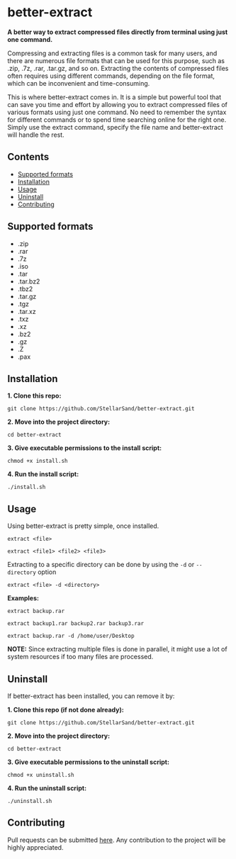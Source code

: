 # better-extract

**A better way to extract compressed files directly from terminal using just one command.**


Compressing and extracting files is a common task for many users, and there are numerous file formats that can be used for this purpose, such as .zip, .7z, .rar, .tar.gz, and so on. Extracting the contents of compressed files often requires using different commands, depending on the file format, which can be inconvenient and time-consuming.

This is where better-extract comes in. It is a simple but powerful tool that can save you time and effort by allowing you to extract compressed files of various formats using just one command. No need to remember the syntax for different commands or to spend time searching online for the right one. Simply use the extract command, specify the file name and better-extract will handle the rest.



## Contents
- [Supported formats](#supported-formats)
- [Installation](#installation)
- [Usage](#usage)
- [Uninstall](#uninstall)
- [Contributing](#contributing)



## Supported formats
- .zip
- .rar
- .7z
- .iso
- .tar
- .tar.bz2
- .tbz2
- .tar.gz
- .tgz
- .tar.xz
- .txz
- .xz
- .bz2
- .gz
- .Z
- .pax



## Installation
**1. Clone this repo:**
```
git clone https://github.com/StellarSand/better-extract.git
```

**2. Move into the project directory:**
```
cd better-extract
```

**3. Give executable permissions to the install script:**
```
chmod +x install.sh
```

**4. Run the install script:**
```
./install.sh
```



## Usage
Using better-extract is pretty simple, once installed.
```
extract <file>
```
```
extract <file1> <file2> <file3>
```

Extracting to a specific directory can be done by using the `-d` or `--directory` option
```
extract <file> -d <directory>
```

**Examples:**
```
extract backup.rar
```

```
extract backup1.rar backup2.rar backup3.rar
```

```
extract backup.rar -d /home/user/Desktop
```

**NOTE:** Since extracting multiple files is done in parallel, it might use a lot of system resources if too many files are processed.





## Uninstall
If better-extract has been installed, you can remove it by:

**1. Clone this repo (if not done already):**
```
git clone https://github.com/StellarSand/better-extract.git
```

**2. Move into the project directory:**
```
cd better-extract
```

**3. Give executable permissions to the uninstall script:**
```
chmod +x uninstall.sh
```

**4. Run the uninstall script:**
```
./uninstall.sh
```



## Contributing
Pull requests can be submitted [here](https://github.com/StellarSand/better-extract/pulls). Any contribution to the project will be highly appreciated.